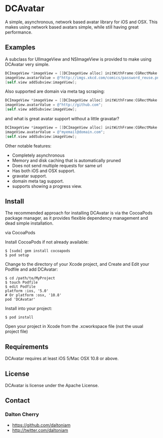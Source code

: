 DCAvatar
========

A simple, asynchronous, network based avatar library for iOS and OSX. This makes using network based avatars simple, while still having great performance.

## Examples ##

A subclass for UIImageView and NSImageView is provided to make using DCAvatar very simple.

```objective-c
DCImageView *imageView = [[DCImageView alloc] initWithFrame:CGRectMake(70, 70, 60, 60)];
imageView.avatarValue = @"http://imgs.xkcd.com/comics/password_reuse.png";
[self.view addSubview:imageView];
```

Also supported are domain via meta tag scraping:

```objective-c
DCImageView *imageView = [[DCImageView alloc] initWithFrame:CGRectMake(70, 70, 60, 60)];
imageView.avatarValue = @"http://github.com";
[self.view addSubview:imageView];
```
and what is great avatar support without a little gravatar?

```objective-c
DCImageView *imageView = [[DCImageView alloc] initWithFrame:CGRectMake(70, 70, 60, 60)];
imageView.avatarValue = @"myemail@domain.com";
[self.view addSubview:imageView];
```
Other notable features:

* Completely asynchronous
* Memory and disk caching that is automatically pruned  
* Does not send multiple requests for same url
* Has both iOS and OSX support.
* gravatar support.
* domain meta tag support.
* supports showing a progress view.

## Install ##

The recommended approach for installing DCAvatar is via the CocoaPods package manager, as it provides flexible dependency management and dead simple installation.

via CocoaPods

Install CocoaPods if not already available:

	$ [sudo] gem install cocoapods
	$ pod setup
Change to the directory of your Xcode project, and Create and Edit your Podfile and add DCAvatar:

	$ cd /path/to/MyProject
	$ touch Podfile
	$ edit Podfile
	platform :ios, '5.0' 
	# Or platform :osx, '10.8'
	pod 'DCAvatar'

Install into your project:

	$ pod install
	
Open your project in Xcode from the .xcworkspace file (not the usual project file)

## Requirements ##

DCAvatar requires at least iOS 5/Mac OSX 10.8 or above.


## License ##

DCAvatar is license under the Apache License.

## Contact ##

### Dalton Cherry ###
* https://github.com/daltoniam
* http://twitter.com/daltoniam


